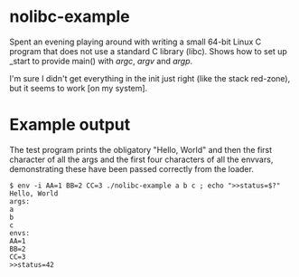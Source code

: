 
# nolibc-example #

Spent an evening playing around with writing a small 64-bit Linux C program that does not
use a standard C library (libc). Shows how to set up \_start to provide main() with
_argc_, _argv_ and _argp_.

I'm sure I didn't get everything in the init just right (like the stack red-zone), but it
seems to work [on my system].

# Example output #

The test program prints the obligatory "Hello, World" and then the first character of
all the args and the first four characters of all the envvars, demonstrating these have
been passed correctly from the loader.

```
$ env -i AA=1 BB=2 CC=3 ./nolibc-example a b c ; echo ">>status=$?"
Hello, World
args:
a
b
c
envs:
AA=1
BB=2
CC=3
>>status=42
```


